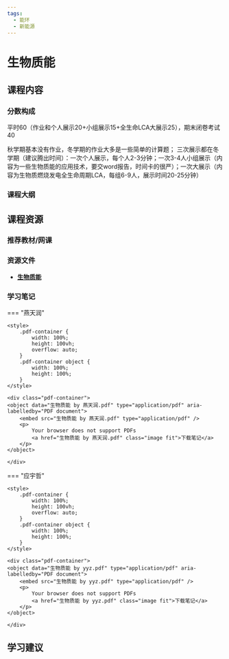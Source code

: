 ```yaml
---
tags:
  - 能环
  - 新能源
---
```


# 生物质能

## 课程内容

### 分数构成

平时60（作业和个人展示20+小组展示15+全生命LCA大展示25），期末闭卷考试40

秋学期基本没有作业，冬学期的作业大多是一些简单的计算题；
三次展示都在冬学期（建议腾出时间）：一次个人展示，每个人2-3分钟；一次3-4人小组展示（内容为一些生物质能的应用技术，要交word报告，时间卡的很严）；一次大展示（内容为生物质燃烧发电全生命周期LCA，每组6-9人，展示时间20-25分钟）

### 课程大纲





## 课程资源

### 推荐教材/网课

### 资源文件

- [**生物质能**](https://pan.baidu.com/s/1BvYuHDDGTVA2uy4pNrMugA?pwd=ztg3) 

### 学习笔记

=== "燕天润"

    <style>
        .pdf-container {
            width: 100%;
            height: 100vh;
            overflow: auto;
        }
        .pdf-container object {
            width: 100%;
            height: 100%;
        }
    </style>

    <div class="pdf-container">
    <object data="生物质能 by 燕天润.pdf" type="application/pdf" aria-labelledby="PDF document">
        <embed src="生物质能 by 燕天润.pdf" type="application/pdf" />
        <p>
            Your browser does not support PDFs
            <a href="生物质能 by 燕天润.pdf" class="image fit">下载笔记</a>
        </p>
    </object>

    </div>

=== "应宇哲"

    <style>
        .pdf-container {
            width: 100%;
            height: 100vh;
            overflow: auto;
        }
        .pdf-container object {
            width: 100%;
            height: 100%;
        }
    </style>

    <div class="pdf-container">
    <object data="生物质能 by yyz.pdf" type="application/pdf" aria-labelledby="PDF document">
        <embed src="生物质能 by yyz.pdf" type="application/pdf" />
        <p>
            Your browser does not support PDFs
            <a href="生物质能 by yyz.pdf" class="image fit">下载笔记</a>
        </p>
    </object>

    </div>


## 学习建议










